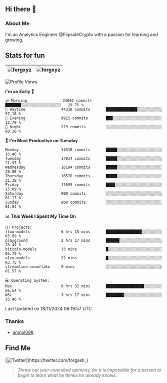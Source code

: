 ## Hi there 👋

### About Me

I'm an Analytics Engineer @FlipsideCrypto with a passion for learning and growing.
  
## Stats for fun

| <img align="center" src="https://github-readme-streak-stats.herokuapp.com/?user=forgxyz&theme=tokyonight" alt="forgxyz" /> | <img align="center" src="https://github-readme-stats.vercel.app/api?username=forgxyz&theme=tokyonight&show_icons=true" alt="forgxyz" /> |
| ------------- |------------- |


<!--START_SECTION:waka-->
![Profile Views](http://img.shields.io/badge/Profile%20Views-0-blue)

**I'm an Early 🐤** 

```text
🌞 Morning                23062 commits       ███████░░░░░░░░░░░░░░░░░░   29.75 % 
🌆 Daytime                44310 commits       ██████████████░░░░░░░░░░░   57.16 % 
🌃 Evening                9915 commits        ███░░░░░░░░░░░░░░░░░░░░░░   12.79 % 
🌙 Night                  229 commits         ░░░░░░░░░░░░░░░░░░░░░░░░░   00.30 % 
```
📅 **I'm Most Productive on Tuesday** 

```text
Monday                   14310 commits       █████░░░░░░░░░░░░░░░░░░░░   18.46 % 
Tuesday                  17034 commits       █████░░░░░░░░░░░░░░░░░░░░   21.97 % 
Wednesday                16184 commits       █████░░░░░░░░░░░░░░░░░░░░   20.88 % 
Thursday                 16576 commits       █████░░░░░░░░░░░░░░░░░░░░   21.38 % 
Friday                   11695 commits       ████░░░░░░░░░░░░░░░░░░░░░   15.09 % 
Saturday                 909 commits         ░░░░░░░░░░░░░░░░░░░░░░░░░   01.17 % 
Sunday                   808 commits         ░░░░░░░░░░░░░░░░░░░░░░░░░   01.04 % 
```


📊 **This Week I Spent My Time On** 

```text
🐱‍💻 Projects: 
flow-models              6 hrs 15 mins       ████████████████░░░░░░░░░   63.69 % 
playground               2 hrs 17 mins       ██████░░░░░░░░░░░░░░░░░░░   23.41 % 
bitcoin-models           33 mins             █░░░░░░░░░░░░░░░░░░░░░░░░   05.70 % 
aleo-models              22 mins             █░░░░░░░░░░░░░░░░░░░░░░░░   03.75 % 
streamline-snowflake     9 mins              ░░░░░░░░░░░░░░░░░░░░░░░░░   01.57 % 

💻 Operating System: 
Mac                      6 hrs 32 mins       █████████████████░░░░░░░░   66.54 % 
WSL                      3 hrs 17 mins       ████████░░░░░░░░░░░░░░░░░   33.46 % 
```


 Last Updated on 18/11/2024 06:19:57 UTC
<!--END_SECTION:waka-->

### Thanks
 - [anmol098](https://github.com/anmol098/waka-readme-stats/)
  
## Find Me
[![Twitter](https://img.shields.io/twitter/url/https/twitter.com/forgash_.svg?style=social&label=Follow%20%40forgash_)](https://twitter.com/forgash_)


> *Throw out your conceited opinions, for it is impossible for a person to begin to learn what he thinks he already knows.* 
